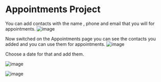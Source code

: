 # Appointments Project

You can add contacts with the name , phone and email that you will for appointments.
![image](https://user-images.githubusercontent.com/75714102/117320865-ea085080-ae8c-11eb-9b51-0d7cfe3e8047.png)

Now switched on the Appointments page you can see the contacts you added and you can use them for appointments.
![image](https://user-images.githubusercontent.com/75714102/117320876-ec6aaa80-ae8c-11eb-8b3d-c280779cb7f0.png)

Choose a date for that and add them.

![image](https://user-images.githubusercontent.com/75714102/117320907-f68ca900-ae8c-11eb-91d3-6c09e72b11ba.png)


![image](https://user-images.githubusercontent.com/75714102/117320908-f7bdd600-ae8c-11eb-94ab-157f946f7745.png)
